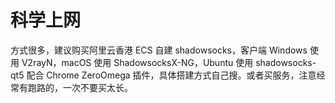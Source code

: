 # 科学上网

方式很多，建议购买阿里云香港 ECS 自建 shadowsocks，客户端 Windows 使用 V2rayN，macOS 使用 ShadowsocksX-NG，Ubuntu 使用 shadowsocks-qt5 配合 Chrome ZeroOmega 插件，具体搭建方式自己搜。或者买服务，注意经常有跑路的，一次不要买太长。
